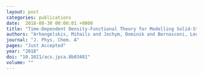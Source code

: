 ```yaml
---
layout: post
categories: publications
date:  2018-08-30 00:00:01 +0000
title: "Time-Dependent Density-Functional Theory for Modelling Solid-State Fluorescence Emission of Organic Multicomponent Crystals"
authors: "Arhangelskis, Mihails and Jochym, Dominik and Bernasconi, Leonardo and Friscic, Tomislav and Morris, Andrew J and Jones, William"
journal: "J. Phys. Chem. A"
pages: "Just Accepted"
year: "2018"
doi: "10.1021/acs.jpca.8b03481"
volume: ""
---
```

